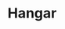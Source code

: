 ---
facebook: https://facebook.com/hangarcap
instagram: https://instagram.com/Hangar.is
linkedin: https://linkedin.com/company/hangar
logohandle: hangaris
sort: hangar
title: Hangar
twitter: https://x.com/hangaris
website: https://www.hangar.is/
---